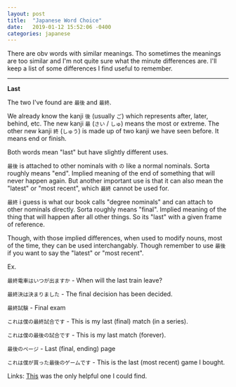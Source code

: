 ```yaml
---
layout: post
title:  "Japanese Word Choice"
date:   2019-01-12 15:52:06 -0400
categories: japanese
---
```


There are obv words with similar meanings. Tho sometimes the meanings are too similar and I'm not quite sure what the minute differences are. I'll keep a list of some differences I find useful to remember.

<hr />

<b>Last</b>

The two I've found are `最後` and `最終`.

We already know the kanji `後` (usually `ご`) which represents after, later, behind, etc. The new kanji `最` (`さい` / `しゅ`) means the most or extreme. The other new kanji `終` (`しゅう`) is made up of two kanji we have seen before. It means end or finish.

Both words mean "last" but have slightly different uses.

`最後` is attached to other nominals with `の` like a normal nominals. Sorta roughly means "end". Implied meaning of the end of something that will never happen again. But another important use is that it can also mean the "latest" or "most recent", which `最終` cannot be used for.

`最終` i guess is what our book calls "degree nominals" and can attach to other nominals directly. Sorta roughly means "final". Implied meaning of the thing that will happen after all other things. So its "last" with a given frame of reference.

Though, with those implied differences, when used to modify nouns, most of the time, they can be used interchangably. Though remember to use `最後` if you want to say the "latest" or "most recent".

Ex.

`最終電車はいつが出ますか` - When will the last train leave?

`最終決は決まりました` - The final decision has been decided.

`最終試験` - Final exam

`これは僕の最終試合です` - This is my last (final) match (in a series).

`これは僕の最後の試合です` - This is my last match (forever).

`最後のページ` - Last (final, ending) page

`これは僕が買った最後のゲームです` - This is the last (most recent) game I bought.

Links: <a href="https://japanese.stackexchange.com/questions/48790/whats-the-difference-between-%E6%9C%80%E5%BE%8C-and-%E6%9C%80%E7%B5%82" target="_blank">This</a> was the only helpful one I could find.
